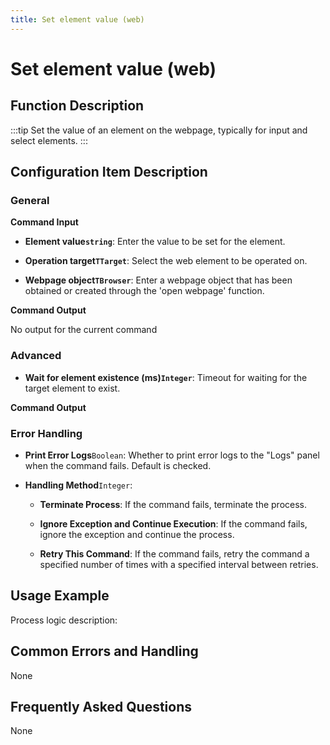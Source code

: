 ```yaml
---
title: Set element value (web)
---
```


# Set element value (web)

## Function Description

:::tip 
Set the value of an element on the webpage, typically for input and select elements.
:::

## Configuration Item Description

### General

**Command Input**

- **Element value`string`**: Enter the value to be set for the element.

- **Operation target`TTarget`**: Select the web element to be operated on.

- **Webpage object`TBrowser`**: Enter a webpage object that has been obtained or created through the 'open webpage' function.


**Command Output**

No output for the current command

### Advanced

- **Wait for element existence (ms)`Integer`**: Timeout for waiting for the target element to exist.


**Command Output**

### Error Handling

- **Print Error Logs**`Boolean`: Whether to print error logs to the "Logs" panel when the command fails. Default is checked. 

- **Handling Method**`Integer`:

    - **Terminate Process**: If the command fails, terminate the process.

    - **Ignore Exception and Continue Execution**: If the command fails, ignore the exception and continue the process.

    - **Retry This Command**: If the command fails, retry the command a specified number of times with a specified interval between retries.

## Usage Example

Process logic description:

## Common Errors and Handling

None

## Frequently Asked Questions

None

